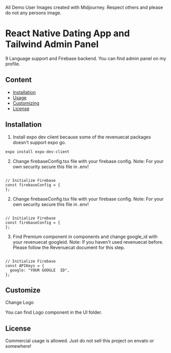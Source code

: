 All Demo User Images created with Midjourney. Respect others and please do not any persons image. 



# React Native Dating App and Tailwind Admin Panel

9 Language support and Firebase backend. You can find admin panel on my profile. 

## Content

- [Installation](#installation)
- [Usage](#usage)
- [Customizing](#customizing)
- [License](#license)

## Installation

1. Install expo dev client because some of the revenuecat packages doesn't support expo go. 

```
expo install expo-dev-client
```

2. Change firebaseConfig.tsx file with your firebase config.
Note: For your own security secure this file in .env!

```

// Initialize Firebase
const firebaseConfig = {
};

```

   2. Change firebaseConfig.tsx file with your firebase config.
Note: For your own security secure this file in .env!

```

// Initialize Firebase
const firebaseConfig = {
};

```

3. Find Premium component in components and change google_id with your revenuecat googleid.
   Note: If you haven't used revenuecat before. Please follow the Revenuecat document for this step. 

```

// Initialize Firebase
const APIKeys = {
  google: "YOUR GOOGLE  ID",
};

```


## Customize

Change Logo

You can find Logo component in the UI folder. 


## License

Commercial usage is allowed. Just do not sell this project on envato or somewhere! 
